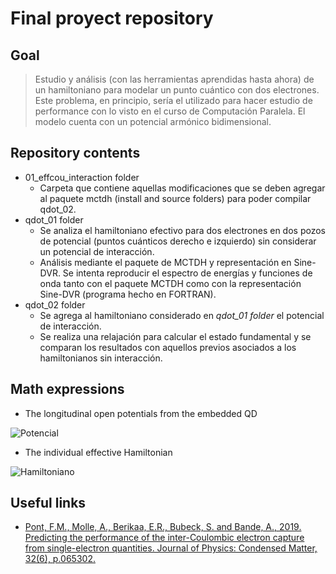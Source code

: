 # Final proyect repository
  
## Goal

> Estudio y análisis (con las herramientas aprendidas hasta ahora) de un hamiltoniano para modelar un punto cuántico con dos electrones.
> Este problema, en principio, sería el utilizado para hacer estudio de performance con lo visto en el curso de Computación Paralela.
> El modelo cuenta con un potencial armónico bidimensional.

## Repository contents

* 01_effcou_interaction folder
  * Carpeta que contiene aquellas modificaciones que se deben agregar al paquete mctdh (install and source folders) para poder compilar qdot_02.
* qdot_01 folder
  * Se analiza el hamiltoniano efectivo para dos electrones en dos pozos de potencial (puntos cuánticos derecho e izquierdo) sin considerar un potencial de interacción.
  * Análisis mediante el paquete de MCTDH y representación en Sine-DVR. Se intenta reproducir el espectro de energías y funciones de onda  tanto con el paquete MCTDH como con la representación Sine-DVR (programa hecho en FORTRAN).
* qdot_02 folder
  * Se agrega al hamiltoniano considerado en *qdot_01 folder* el potencial de interacción.
  * Se realiza una relajación para calcular el estado fundamental y se comparan los resultados con aquellos previos asociados a los hamiltonianos sin interacción.
  
## Math expressions
  
* The longitudinal open potentials from the embedded QD

![Potencial](https://cfn-live-content-bucket-iop-org.s3.amazonaws.com/journals/0953-8984/32/6/065302/2/cmab41a9eqn005.gif?AWSAccessKeyId=AKIAYDKQL6LTV7YY2HIK&Expires=1640460383&Signature=lr8WBFfyBcoLPkxcioY8JW5%2BC7g%3D)

* The individual effective Hamiltonian

![Hamiltoniano](https://cfn-live-content-bucket-iop-org.s3.amazonaws.com/journals/0953-8984/32/6/065302/2/cmab41a9eqn009.gif?AWSAccessKeyId=AKIAYDKQL6LTV7YY2HIK&Expires=1640460383&Signature=MiK4Ku0a9rfWnt%2BQLArQOyr9n9A%3D)


## Useful links

* [Pont, F.M., Molle, A., Berikaa, E.R., Bubeck, S. and Bande, A., 2019. Predicting the performance of the inter-Coulombic electron capture from single-electron quantities. Journal of Physics: Condensed Matter, 32(6), p.065302.](https://iopscience.iop.org/article/10.1088/1361-648X/ab41a9)

